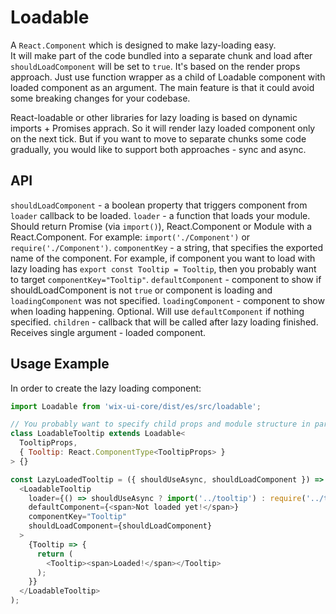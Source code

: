 # Loadable

A `React.Component` which is designed to make lazy-loading easy.<br/>
It will make part of the code bundled into a separate chunk and load after `shouldLoadComponent` will be set to `true`.
It's based on the render props approach. Just use function wrapper as a child of Loadable component with loaded component as an argument.
The main feature is that it could avoid some breaking changes for your codebase.

React-loadable or other libraries for lazy loading is based on dynamic imports + Promises apprach. So it will render lazy loaded component only on the next tick. But if you want to move to separate chunks some code gradually, you would like to support both approaches - sync and async.


## API
`shouldLoadComponent` - a boolean property that triggers component from `loader` callback to be loaded.
`loader` - a function that loads your module. Should return Promise (via `import()`), React.Component or Module with a React.Component. For example: `import('./Component')` or `require('./Component')`.
`componentKey` - a string, that specifies the exported name of the component. For example, if component you want to load with lazy loading has `export const Tooltip = Tooltip`, then you probably want to target `componentKey="Tooltip"`.
`defaultComponent` - component to show if shouldLoadComponent is not `true` or component is loading and `loadingComponent` was not specified.
`loadingComponent` - component to show when loading happening. Optional. Will use `defaultComponent` if nothing specified.
`children` - callback that will be called after lazy loading finished. Receives single argument - loaded component.

## Usage Example
In order to create the lazy loading component:

```js
import Loadable from 'wix-ui-core/dist/es/src/loadable';

// You probably want to specify child props and module structure in part of the loaded component.
class LoadableTooltip extends Loadable<
  TooltipProps,
  { Tooltip: React.ComponentType<TooltipProps> }
> {}

const LazyLoadedTooltip = ({ shouldUseAsync, shouldLoadComponent }) => (
  <LoadableTooltip
    loader={() => shouldUseAsync ? import('../tooltip') : require('../tooltip')}
    defaultComponent={<span>Not loaded yet!</span>}
    componentKey="Tooltip"
    shouldLoadComponent={shouldLoadComponent}
  >
    {Tooltip => {
      return (
        <Tooltip><span>Loaded!</span></Tooltip>
      );
    }}
  </LoadableTooltip>
);
```
